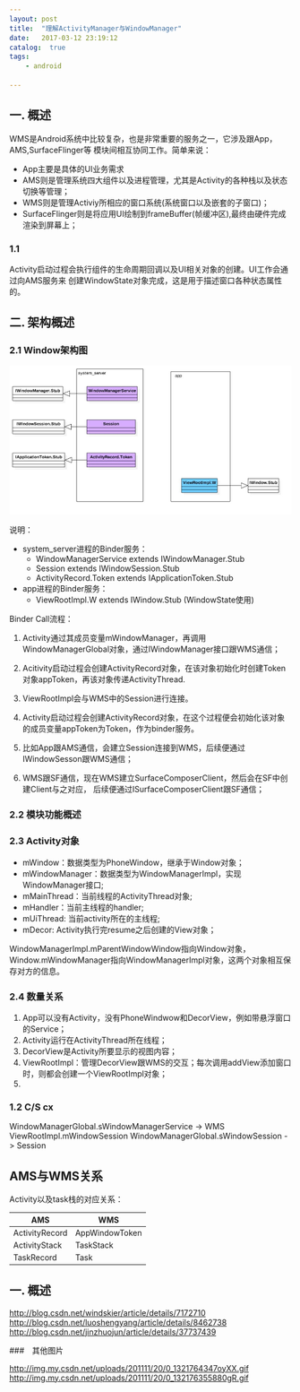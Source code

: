 ```yaml
---
layout: post
title:  "理解ActivityManager与WindowManager"
date:   2017-03-12 23:19:12
catalog:  true
tags:
    - android

---
```


## 一. 概述

WMS是Android系统中比较复杂，也是非常重要的服务之一，它涉及跟App，AMS,SurfaceFlinger等
模块间相互协同工作。简单来说：

- App主要是具体的UI业务需求
- AMS则是管理系统四大组件以及进程管理，尤其是Activity的各种栈以及状态切换等管理；
- WMS则是管理Activiy所相应的窗口系统(系统窗口以及嵌套的子窗口)；
- SurfaceFlinger则是将应用UI绘制到frameBuffer(帧缓冲区),最终由硬件完成渲染到屏幕上；

### 1.1 

Activity启动过程会执行组件的生命周期回调以及UI相关对象的创建。UI工作会通过向AMS服务来
创建WindowState对象完成，这是用于描述窗口各种状态属性的。


## 二. 架构概述
 
### 2.1 Window架构图

![wms_binder](/images/wms/wms_binder.jpg)

说明：

- system_server进程的Binder服务：
  - WindowManagerService extends IWindowManager.Stub
  - Session extends IWindowSession.Stub
  - ActivityRecord.Token extends IApplicationToken.Stub
- app进程的Binder服务：
  - ViewRootImpl.W extends IWindow.Stub (WindowState使用)

Binder Call流程：

1. Activity通过其成员变量mWindowManager，再调用WindowManagerGlobal对象，通过IWindowManager接口跟WMS通信；
2. Acitivity启动过程会创建ActivityRecord对象，在该对象初始化时创建Token对象appToken，再该对象传递ActivityThread.

2. ViewRootImpl会与WMS中的Session进行连接。
3. Activity启动过程会创建ActivityRecord对象，在这个过程便会初始化该对象的成员变量appToken为Token，作为binder服务。


3. 比如App跟AMS通信，会建立Session连接到WMS，后续便通过IWindowSesson跟WMS通信；
4. WMS跟SF通信，现在WMS建立SurfaceComposerClient，然后会在SF中创建Client与之对应，
后续便通过ISurfaceComposerClient跟SF通信；
  
### 2.2 模块功能概述

### 2.3 Activity对象

- mWindow：数据类型为PhoneWindow，继承于Window对象；
- mWindowManager：数据类型为WindowManagerImpl，实现WindowManager接口;
- mMainThread：当前线程的ActivityThread对象;
- mHandler：当前主线程的handler;
- mUiThread: 当前activity所在的主线程;
- mDecor: Activity执行完resume之后创建的View对象；

WindowManagerImpl.mParentWindowWindow指向Window对象，
Window.mWindowManager指向WindowManagerImpl对象，这两个对象相互保存对方的信息。


### 2.4 数量关系

1. App可以没有Activity，没有PhoneWindwow和DecorView，例如带悬浮窗口的Service；
2. Activity运行在ActivityThread所在线程；
3. DecorView是Activity所要显示的视图内容；
4. ViewRootImpl：管理DecorView跟WMS的交互；每次调用addView添加窗口时，则都会创建一个ViewRootImpl对象；
5. 

### 1.2 C/S cx

WindowManagerGlobal.sWindowManagerService -> WMS
ViewRootImpl.mWindowSession
WindowManagerGlobal.sWindowSession -> Session


## AMS与WMS关系

Activity以及task栈的对应关系：

|AMS|WMS|
|---|---|
|ActivityRecord|AppWindowToken|
|ActivityStack|TaskStack|
|TaskRecord|Task|



## 一. 概述

http://blog.csdn.net/windskier/article/details/7172710
http://blog.csdn.net/luoshengyang/article/details/8462738
http://blog.csdn.net/jinzhuojun/article/details/37737439


###　其他图片

http://img.my.csdn.net/uploads/201111/20/0_1321764347oyXX.gif
http://img.my.csdn.net/uploads/201111/20/0_132176355880gR.gif
